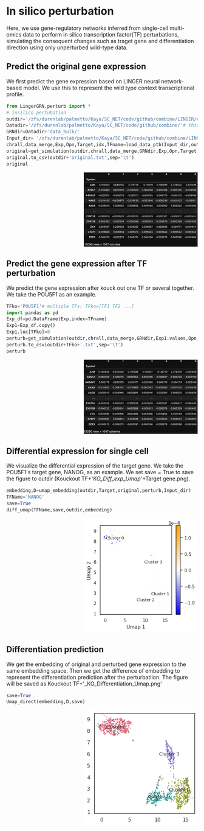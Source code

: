 # In silico perturbation
Here, we use gene-regulatory networks inferred from single-cell multi-omics data to perform in silico transcription factor(TF) perturbations, simulating the consequent changes such as traget gene and differentiation direction using only unperturbed wild-type data. 

## Predict the original gene expression
We first predict the gene expression based on LINGER neural network-based model. We use this to represent the wild type context transcriptional profile.
```python
from LingerGRN.perturb import *
# insilico pertubation
outdir='/zfs/durenlab/palmetto/Kaya/SC_NET/code/github/combine/LINGER/examples/output/' #output dir
Datadir='/zfs/durenlab/palmetto/Kaya/SC_NET/code/github/combine/'# this directory should be the same with Datadir
GRNdir=Datadir+'data_bulk/'
Input_dir= '/zfs/durenlab/palmetto/Kaya/SC_NET/code/github/combine/LINGER/examples/'# input data dir
chrall,data_merge,Exp,Opn,Target,idx,TFname=load_data_ptb(Input_dir,outdir,GRNdir)
original=get_simulation(outdir,chrall,data_merge,GRNdir,Exp,Opn,Target,idx)
original.to_csv(outdir+'original.txt',sep='\t')
original
```
<div style="text-align: right">
  <img src="original.png" alt="Image" width="300">
</div>

## Predict the gene expression after TF perturbation
We predict the gene expression after kouck out one TF or several together. We take the POU5F1 as an example.
```python
TFko='POU5F1'# multiple TFs: TFko=[TF1 TF2 ...]
import pandas as pd
Exp_df=pd.DataFrame(Exp,index=TFname)
Exp1=Exp_df.copy()
Exp1.loc[TFko]=0
perturb=get_simulation(outdir,chrall,data_merge,GRNdir,Exp1.values,Opn,Target,idx)
perturb.to_csv(outdir+TFko+'.txt',sep='\t')
perturb
```
<div style="text-align: right">
  <img src="perturb.png" alt="Image" width="300">
</div>

## Differential expression for single cell
We visualize the differential expression of the target gene. We take the POU5F1's target gene, NANOG, as an example. We set save = True to save the figure to outdir (Kouckout TF+'_KO_Diff_exp_Umap_'+Target gene.png).
```python
embedding,D=umap_embedding(outdir,Target,original,perturb,Input_dir)
TFName='NANOG'
save=True
diff_umap(TFName,save,outdir,embedding)
```
<div style="text-align: right">
  <img src="POU5F1_KO_Diff_exp_Umap_NANOG.png" alt="Image" width="300">
</div>

## Differentiation prediction

We get the embedding of original and perturbed gene expression to the same embedding space. Then we get the difference of embedding to represent the differentiation prediction after the perturbatiion. The figure will be saved as Kouckout TF+'_KO_Differentiation_Umap.png'

```python
save=True
Umap_direct(embedding,D,save)
```
<div style="text-align: right">
  <img src="POU5F1_KO_Differentiation_Umap.png" alt="Image" width="300">
</div>
